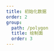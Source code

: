```yaml
---
title: 初始化数据
order: 2
group:
  path: /polygon
  title: 绘制面
  order: 3
---
```


<code src="./initialData.tsx" compact="true" defaultShowCode="true"></code>
